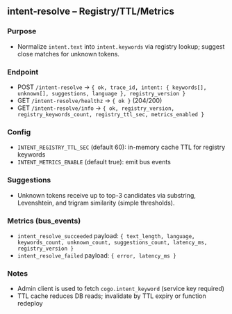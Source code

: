 ## intent-resolve – Registry/TTL/Metrics

### Purpose
- Normalize `intent.text` into `intent.keywords` via registry lookup; suggest close matches for unknown tokens.

### Endpoint
- POST `/intent-resolve` → `{ ok, trace_id, intent: { keywords[], unknown[], suggestions, language }, registry_version }`
- GET `/intent-resolve/healthz` → `{ ok }` (204/200)
- GET `/intent-resolve/info` → `{ ok, registry_version, registry_keywords_count, registry_ttl_sec, metrics_enabled }`

### Config
- `INTENT_REGISTRY_TTL_SEC` (default 60): in-memory cache TTL for registry keywords
- `INTENT_METRICS_ENABLE` (default true): emit bus events

### Suggestions
- Unknown tokens receive up to top-3 candidates via substring, Levenshtein, and trigram similarity (simple thresholds).

### Metrics (bus_events)
- `intent_resolve_succeeded` payload: `{ text_length, language, keywords_count, unknown_count, suggestions_count, latency_ms, registry_version }`
- `intent_resolve_failed` payload: `{ error, latency_ms }`

### Notes
- Admin client is used to fetch `cogo.intent_keyword` (service key required)
- TTL cache reduces DB reads; invalidate by TTL expiry or function redeploy
